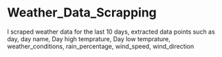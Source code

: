 # Weather_Data_Scrapping
I scraped weather data for the last 10 days, extracted data points such as day, day name, Day high temprature, Day low temprature, weather_conditions, rain_percentage, wind_speed,  wind_direction
